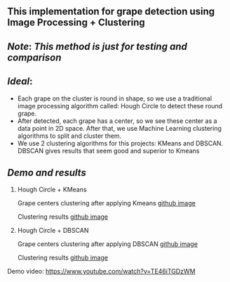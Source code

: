 ## **This implementation for grape detection using Image Processing + Clustering**

## ***Note***: *This method is just for testing and comparison*

## ***Ideal***: 
- Each grape on the cluster is round in shape, so we use a traditional image processing algorithm called: Hough Circle to detect these round grape. 
- After detected, each grape has a center, so we see these center as a data point in 2D space. After that, we use Machine Learning clustering algorithms to split and cluster them.
- We use 2 clustering algorithms for this projects: KMeans and DBSCAN. DBSCAN gives results that seem good and superior to Kmeans

## ***Demo and results***

1. Hough Circle + KMeans
   
   Grape centers clustering after applying Kmeans
   [github image](images/Kmeans_DataPoint.png)

   Clustering results
   [github image](images/Kmeans.png)

2. Hough Circle + DBSCAN
   
   Grape centers clustering after applying DBSCAN
   [github image](images/DBSCAN_DataPoint.png)

   Clustering results
   [github image](images/DBSCAN.png)
   
Demo video: https://www.youtube.com/watch?v=TE46iTGDzWM